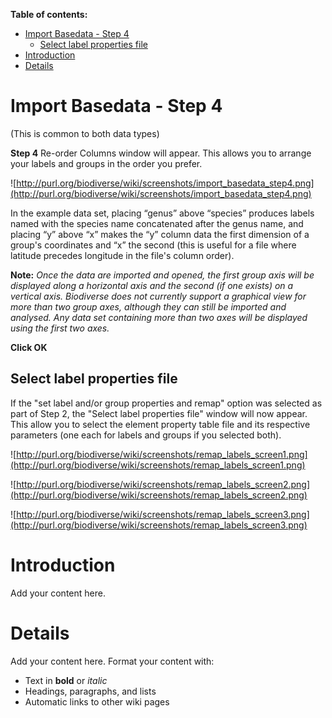 **Table of contents:**
* [Import Basedata - Step 4](#import-basedata---step-4)
  * [Select label properties file](#select-label-properties-file)
* [Introduction](#introduction)
* [Details](#details)


# Import Basedata - Step 4 #
(This is common to both data types)

**Step 4** Re-order Columns window will appear.  This allows you to arrange your labels and groups in the order you prefer.

![http://purl.org/biodiverse/wiki/screenshots/import_basedata_step4.png](http://purl.org/biodiverse/wiki/screenshots/import_basedata_step4.png)

In the example data set, placing “genus” above “species” produces labels named with the species name concatenated after the genus name, and placing “y” above “x” makes the “y” column data the first dimension of a group's coordinates and “x” the second (this is useful for a file where latitude precedes longitude in the file's column order).

**Note:** _Once the data are imported and opened, the first group axis will be displayed along a horizontal axis and the second (if one exists) on a vertical axis. Biodiverse does not currently support a graphical view for more than two group axes, although they can still be imported and analysed. Any data set containing more than two axes will be displayed using the first two axes._

**Click OK**

## Select label properties file ##

If the "set label and/or group properties and remap" option was selected as part of Step 2, the "Select label properties file" window will now appear.  This allow you to select the element property table file and its respective parameters (one each for labels and groups if you selected both).

![http://purl.org/biodiverse/wiki/screenshots/remap_labels_screen1.png](http://purl.org/biodiverse/wiki/screenshots/remap_labels_screen1.png)

![http://purl.org/biodiverse/wiki/screenshots/remap_labels_screen2.png](http://purl.org/biodiverse/wiki/screenshots/remap_labels_screen2.png)

![http://purl.org/biodiverse/wiki/screenshots/remap_labels_screen3.png](http://purl.org/biodiverse/wiki/screenshots/remap_labels_screen3.png)




# Introduction #

Add your content here.


# Details #

Add your content here.  Format your content with:
  * Text in **bold** or _italic_
  * Headings, paragraphs, and lists
  * Automatic links to other wiki pages